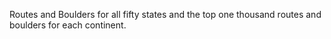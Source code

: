 Routes and Boulders for all fifty states and the top one thousand routes and boulders for each continent.
